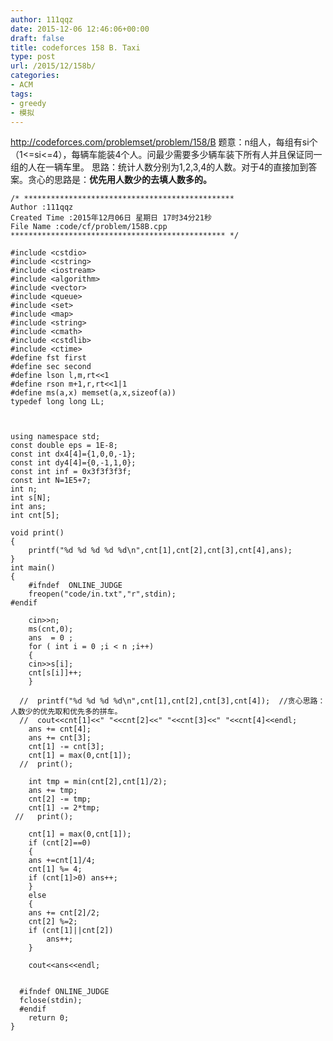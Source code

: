 ```yaml
---
author: 111qqz
date: 2015-12-06 12:46:06+00:00
draft: false
title: codeforces 158 B. Taxi
type: post
url: /2015/12/158b/
categories:
- ACM
tags:
- greedy
- 模拟
---
```


http://codeforces.com/problemset/problem/158/B
题意：n组人，每组有si个（1<=si<=4），每辆车能装4个人。问最少需要多少辆车装下所有人并且保证同一组的人在一辆车里。
思路：统计人数分别为1,2,3,4的人数。对于4的直接加到答案。贪心的思路是：**优先用人数少的去填人数多的。**



    
    /* ***********************************************
    Author :111qqz
    Created Time :2015年12月06日 星期日 17时34分21秒
    File Name :code/cf/problem/158B.cpp
    ************************************************ */
    
    #include <cstdio>
    #include <cstring>
    #include <iostream>
    #include <algorithm>
    #include <vector>
    #include <queue>
    #include <set>
    #include <map>
    #include <string>
    #include <cmath>
    #include <cstdlib>
    #include <ctime>
    #define fst first
    #define sec second
    #define lson l,m,rt<<1
    #define rson m+1,r,rt<<1|1
    #define ms(a,x) memset(a,x,sizeof(a))
    typedef long long LL;
    
    
    
    using namespace std;
    const double eps = 1E-8;
    const int dx4[4]={1,0,0,-1};
    const int dy4[4]={0,-1,1,0};
    const int inf = 0x3f3f3f3f;
    const int N=1E5+7;
    int n;
    int s[N];
    int ans;
    int cnt[5];
    
    void print()
    {
        printf("%d %d %d %d %d\n",cnt[1],cnt[2],cnt[3],cnt[4],ans);
    }
    int main()
    {
        #ifndef  ONLINE_JUDGE 
        freopen("code/in.txt","r",stdin);
    #endif
    
        cin>>n;
        ms(cnt,0);
        ans  = 0 ;
        for ( int i = 0 ;i < n ;i++)
        {
    	cin>>s[i];
    	cnt[s[i]]++;
        }
    
      //  printf("%d %d %d %d\n",cnt[1],cnt[2],cnt[3],cnt[4]);  //贪心思路：人数少的优先取和优先多的拼车。
      //  cout<<cnt[1]<<" "<<cnt[2]<<" "<<cnt[3]<<" "<<cnt[4]<<endl;
        ans += cnt[4];
        ans += cnt[3];
        cnt[1] -= cnt[3];
        cnt[1] = max(0,cnt[1]);
      //  print();
    
        int tmp = min(cnt[2],cnt[1]/2);
        ans += tmp;
        cnt[2] -= tmp;
        cnt[1] -= 2*tmp;
     //   print();
           
        cnt[1] = max(0,cnt[1]);
        if (cnt[2]==0)
        {
    	ans +=cnt[1]/4;
    	cnt[1] %= 4;
    	if (cnt[1]>0) ans++;
        }
        else
        {
    	ans += cnt[2]/2;
    	cnt[2] %=2;
    	if (cnt[1]||cnt[2])
    	    ans++;
        }
        
        cout<<ans<<endl;
    
    
      #ifndef ONLINE_JUDGE  
      fclose(stdin);
      #endif
        return 0;
    }
    



